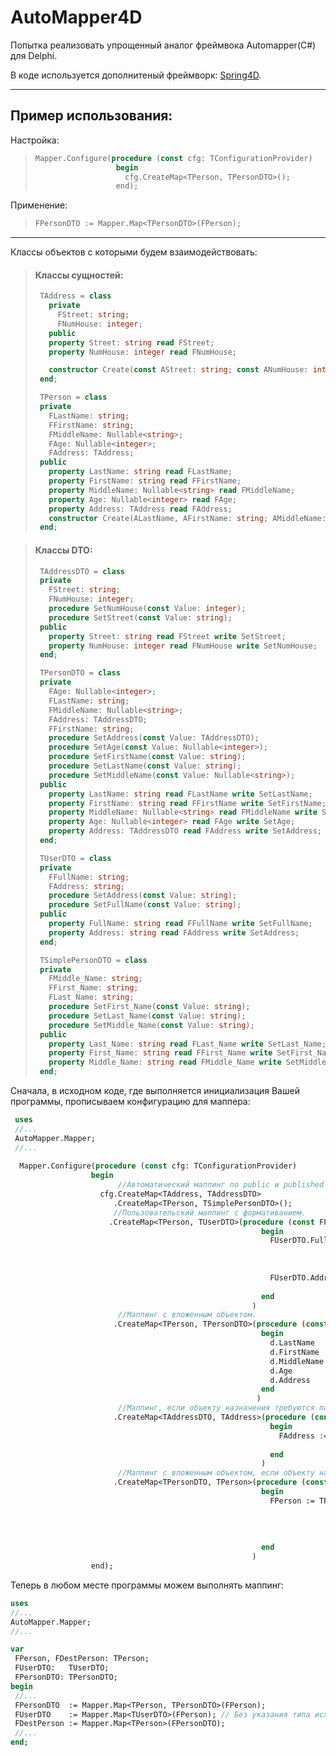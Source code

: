 # AutoMapper4D

Попытка реализовать упрощенный аналог фреймвока Automapper(C#) для Delphi.

В коде используется дополнитеный фреймворк: [Spring4D](https://bitbucket.org/sglienke/spring4d).
***

## Пример использования:

Настройка:
> ```pascal 
> Mapper.Configure(procedure (const cfg: TConfigurationProvider)
>                   begin
>                     cfg.CreateMap<TPerson, TPersonDTO>();
>                   end); 
> ```
Применение:
> ```pascal 
> FPersonDTO := Mapper.Map<TPersonDTO>(FPerson);
> ``` 
***
Классы объектов с которыми будем взаимодействовать:
> #### Классы сущностей:
> ```pascal
>  TAddress = class
>    private
>      FStreet: string;
>      FNumHouse: integer;
>    public
>    property Street: string read FStreet;
>    property NumHouse: integer read FNumHouse;
>
>    constructor Create(const AStreet: string; const ANumHouse: integer);
>  end;
>
>  TPerson = class
>  private
>    FLastName: string;
>    FFirstName: string;
>    FMiddleName: Nullable<string>;
>    FAge: Nullable<integer>;
>    FAddress: TAddress;
>  public
>    property LastName: string read FLastName;
>    property FirstName: string read FFirstName;
>    property MiddleName: Nullable<string> read FMiddleName;
>    property Age: Nullable<integer> read FAge;
>    property Address: TAddress read FAddress;
>    constructor Create(ALastName, AFirstName: string; AMiddleName: Nullable<string>; AAge: Nullable<integer>; AAddress: TAddress);
>  end;
> ```  

> #### Классы DTO:
> ```pascal 
>  TAddressDTO = class
>  private
>    FStreet: string;
>    FNumHouse: integer;
>    procedure SetNumHouse(const Value: integer);
>    procedure SetStreet(const Value: string);
>  public
>    property Street: string read FStreet write SetStreet;
>    property NumHouse: integer read FNumHouse write SetNumHouse;
>  end;
>
>  TPersonDTO = class
>  private
>    FAge: Nullable<integer>;
>    FLastName: string;
>    FMiddleName: Nullable<string>;
>    FAddress: TAddressDTO;
>    FFirstName: string;
>    procedure SetAddress(const Value: TAddressDTO);
>    procedure SetAge(const Value: Nullable<integer>);
>    procedure SetFirstName(const Value: string);
>    procedure SetLastName(const Value: string);
>    procedure SetMiddleName(const Value: Nullable<string>);
>  public
>    property LastName: string read FLastName write SetLastName;
>    property FirstName: string read FFirstName write SetFirstName;
>    property MiddleName: Nullable<string> read FMiddleName write SetMiddleName;
>    property Age: Nullable<integer> read FAge write SetAge;
>    property Address: TAddressDTO read FAddress write SetAddress;
>  end;
>
>  TUserDTO = class
>  private
>    FFullName: string;
>    FAddress: string;
>    procedure SetAddress(const Value: string);
>    procedure SetFullName(const Value: string);
>  public
>    property FullName: string read FFullName write SetFullName;
>    property Address: string read FAddress write SetAddress;
>  end;
>
>  TSimplePersonDTO = class
>  private
>    FMiddle_Name: string;
>    FFirst_Name: string;
>    FLast_Name: string;
>    procedure SetFirst_Name(const Value: string);
>    procedure SetLast_Name(const Value: string);
>    procedure SetMiddle_Name(const Value: string);
>  public
>    property Last_Name: string read FLast_Name write SetLast_Name;
>    property First_Name: string read FFirst_Name write SetFirst_Name;
>    property Middle_Name: string read FMiddle_Name write SetMiddle_Name;
>  end;
> ```

Сначала, в исходном коде, где выполняется инициализация Вашей программы, прописываем конфигурацию для маппера:
```pascal
 uses
 //...
 AutoMapper.Mapper;
 //...
 
  Mapper.Configure(procedure (const cfg: TConfigurationProvider)
                  begin
                        //Автоматический маппинг по public и published полям и свойствам.
                    cfg.CreateMap<TAddress, TAddressDTO>
                       .CreateMap<TPerson, TSimplePersonDTO>();
                       //Пользовательский маппинг с формативанием.                                 
                      .CreateMap<TPerson, TUserDTO>(procedure (const FPerson: TPerson; out FUserDTO: TUserDTO)
                                                        begin
                                                          FUserDTO.FullName := FPerson.LastName    +' '+
                                                                               FPerson.FirstName   +' '+
                                                                               FPerson.MiddleName  +', возраст: '+
                                                                               FPerson.Age.ToString;
                                                          FUserDTO.Address  := 'ул. '+ FPerson.Address.Street
                                                                              +' д. '+ FPerson.Address.NumHouse.ToString;
                                                        end
                                                      )
                        //Маппинг с вложенным объектом.                              
                       .CreateMap<TPerson, TPersonDTO>(procedure (const s: TPerson; out d: TPersonDTO)
                                                        begin
                                                          d.LastName    := s.LastName;
                                                          d.FirstName   := s.FirstName;
                                                          d.MiddleName  := s.MiddleName;
                                                          d.Age         := s.Age;
                                                          d.Address     := mapper.Map<TAddressDTO>(s.Address);
                                                        end
                                                       )                                                      
                        //Маппинг, если объекту назначения требуются параметры в конструкторе
                       .CreateMap<TAddressDTO, TAddress>(procedure (const FAddressDTO: TAddressDTO; out FAddress: TAddress)
                                                          begin
                                                            FAddress := TAddress.Create(FAddressDTO.Street,
                                                                                        FAddressDTO.NumHouse);
                                                          end
                                                        )
                        //Маппинг с вложенным объектом, если объекту назначения требуются параметры в конструкторе.                 
                       .CreateMap<TPersonDTO, TPerson>(procedure (const FPersonDTO: TPersonDTO; out FPerson: TPerson)
                                                        begin
                                                          FPerson := TPerson.Create(FPersonDTO.LastName,
                                                                                    FPersonDTO.FirstName,
                                                                                    FPersonDTO.MiddleName,
                                                                                    FPersonDTO.Age,
                                                                                    mapper.Map<TAddress>(FPersonDTO.Address));
                                                        end
                                                      )
                  end);
  ```
  
 Теперь в любом месте программы можем выполнять маппинг:
 ```pascal
 uses
 //...
 AutoMapper.Mapper;
 //...
 
 var
  FPerson, FDestPerson: TPerson;
  FUserDTO:   TUserDTO;
  FPersonDTO: TPersonDTO;
begin
  //...
  FPersonDTO  := Mapper.Map<TPerson, TPersonDTO>(FPerson);
  FUserDTO    := Mapper.Map<TUserDTO>(FPerson); // Без указания типа исходного объектра
  FDestPerson := Mapper.Map<TPerson>(FPersonDTO);
  //...
end;
```
